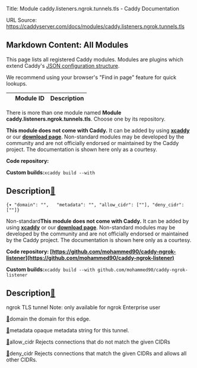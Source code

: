 Title: Module caddy.listeners.ngrok.tunnels.tls - Caddy Documentation

URL Source: https://caddyserver.com/docs/modules/caddy.listeners.ngrok.tunnels.tls

Markdown Content:
All Modules
-----------

This page lists all registered Caddy modules. Modules are plugins which extend Caddy's [JSON configuration structure](https://caddyserver.com/docs/json/).

We recommend using your browser's "Find in page" feature for quick lookups.

|  | Module ID | Description |
| --- | --- | --- |

There is more than one module named **Module caddy.listeners.ngrok.tunnels.tls**. Choose one by its repository.

**This module does not come with Caddy.** It can be added by using **[xcaddy](https://caddyserver.com/docs/build#xcaddy)** or our **[download page](https://caddyserver.com/download)**. Non-standard modules may be developed by the community and are not officially endorsed or maintained by the Caddy project. The documentation is shown here only as a courtesy.

**Code repository:**

**Custom builds:**`xcaddy build --with`

Description[🔗](https://caddyserver.com/docs/modules/caddy.listeners.ngrok.tunnels.tls#docs "Direct link")
----------------------------------------------------------------------------------------------------------

`{▾	"domain": "",	"metadata": "",	"allow_cidr": [""],	"deny_cidr": [""]}`

Non-standard**This module does not come with Caddy.** It can be added by using **[xcaddy](https://caddyserver.com/docs/build#xcaddy)** or our **[download page](https://caddyserver.com/download)**. Non-standard modules may be developed by the community and are not officially endorsed or maintained by the Caddy project. The documentation is shown here only as a courtesy.

**Code repository: [https://github.com/mohammed90/caddy-ngrok-listener](https://github.com/mohammed90/caddy-ngrok-listener)**

**Custom builds:**`xcaddy build --with github.com/mohammed90/caddy-ngrok-listener`

Description[🔗](https://caddyserver.com/docs/modules/caddy.listeners.ngrok.tunnels.tls#docs "Direct link")
----------------------------------------------------------------------------------------------------------

ngrok TLS tunnel Note: only available for ngrok Enterprise user

[🔗](https://caddyserver.com/docs/modules/caddy.listeners.ngrok.tunnels.tls#domain)domain
the domain for this edge.

[🔗](https://caddyserver.com/docs/modules/caddy.listeners.ngrok.tunnels.tls#metadata)metadata
opaque metadata string for this tunnel.

[🔗](https://caddyserver.com/docs/modules/caddy.listeners.ngrok.tunnels.tls#allow_cidr)allow_cidr
Rejects connections that do not match the given CIDRs

[🔗](https://caddyserver.com/docs/modules/caddy.listeners.ngrok.tunnels.tls#deny_cidr)deny_cidr
Rejects connections that match the given CIDRs and allows all other CIDRs.
